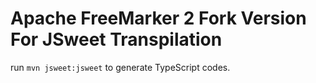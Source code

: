 Apache FreeMarker 2 Fork Version For JSweet Transpilation
===========================

run `mvn jsweet:jsweet` to generate TypeScript codes.